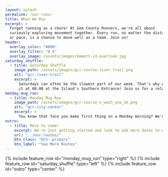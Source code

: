 ```yaml
---
layout: splash
permalink: /our-runs/
title: When We Run
excerpt: >
  Forget running as a chore! At Gem County Runners, we're all about
  curiously exploring movement together. Every run, no matter the distance
  or pace, is a chance to move well as a team. Join us!
header:
  overlay_color: "#000"
  overlay_filter: "0.5"
  overlay_image: /assets/images/emmett-id-overlook.jpg
saturday_shuffle:
  - title: Saturday Shuffle
    image_path: /assets/images/gcr-course-river_trail.png
    alt: "gcr-river-trail"
    excerpt: >
      Saturdays can often be the slowest part of our week. That's why we like to jump start
      it at 08:00 at the Island's Southern Entrance! Join us for a relaxed <a href="https://www.strava.com/routes/3340894005752000780">3ish mile shuffle</a> along the Payette River.
monday_mug_run:
  - title: Monday Mug Run
    image_path: /assets/images/gcr-course-n_wash_ave_ob.png
    alt: "gcr-city-center"
    excerpt: >
      You know that face you make first thing on a Monday morning? We'd love to see it! Come shake off the "Sunday Scaries" for a relaxed run with GCR! Join us at the Gem Island Southern Entrance for <a href="[https://www.strava.com/routes/3340894005752000780](https://strava.app.link/OupK34G4iSb)"> a 3ish mile run</a> through the city center.
outro:
  - title: More to come!
    excerpt: We're just getting started and look to add more dates to our line up! Interested in exploring more of Gem County?
    url: "../our-routes/"
    btn_class: "btn--primary"
    btn_label: "See More Routes"
---
```

{% include feature_row id="monday_mug_run" type="right" %}
{% include feature_row id="saturday_shuffle" type="left" %}
{% include feature_row id="outro" type="center" %}
